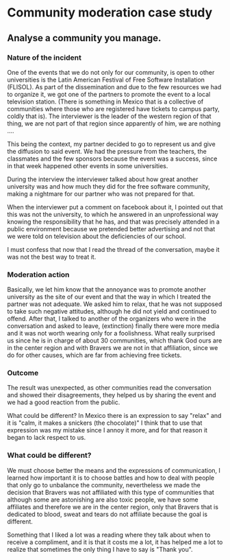 # Community moderation case study

## Analyse a community you manage.

### Nature of the incident

One of the events that we do not only for our community, is open to other universities is the Latin American Festival of Free Software Installation (FLISOL). As part of the dissemination and due to the few resources we had to organize it, we got one of the partners to promote the event to a local television station. (There is something in Mexico that is a collective of communities where those who are registered have tickets to campus party, coldly that is). The interviewer is the leader of the western region of that thing, we are not part of that region since apparently of him, we are nothing ....

This being the context, my partner decided to go to represent us and give the diffusion to said event. We had the pressure from the teachers, the classmates and the few sponsors because the event was a success, since in that week happened other events in some universities.

During the interview the interviewer talked about how great another university was and how much they did for the free software community, making a nightmare for our partner who was not prepared for that.

When the interviewer put a comment on facebook about it, I pointed out that this was not the university, to which he answered in an unprofessional way knowing the responsibility that he has, and that was precisely attended in a public environment because we pretended better advertising and not that we were told on television about the deficiencies of our school.

I must confess that now that I read the thread of the conversation, maybe it was not the best way to treat it.

### Moderation action

Basically, we let him know that the annoyance was to promote another university as the site of our event and that the way in which I treated the partner was not adequate.
We asked him to relax, that he was not supposed to take such negative attitudes, although he did not yield and continued to offend.
After that, I talked to another of the organizers who were in the conversation and asked to leave, (extinction) finally there were more media and it was not worth wearing only for a foolishness.
What really surprised us since he is in charge of about 30 communities, which thank God ours are in the center region and with Bravers we are not in that affiliation, since we do for other causes, which are far from achieving free tickets.

### Outcome

The result was unexpected, as other communities read the conversation and showed their disagreements, they helped us by sharing the event and we had a good reaction from the public.

What could be different?
In Mexico there is an expression to say "relax" and it is "calm, it makes a snickers (the chocolate)" I think that to use that expression was my mistake since I annoy it more, and for that reason it began to lack respect to us.

### What could be different?
We must choose better the means and the expressions of communication, I learned how important it is to choose battles and how to deal with people that only go to unbalance the community, nevertheless we made the decision that Bravers was not affiliated with this type of communities that although some are astonishing are also toxic people, we have some affiliates and therefore we are in the center region, only that Bravers that is dedicated to blood, sweat and tears do not affiliate because the goal is different.

Something that I liked a lot was a reading where they talk about when to receive a compliment, and it is that it costs me a lot, it has helped me a lot to realize that sometimes the only thing I have to say is "Thank you".

